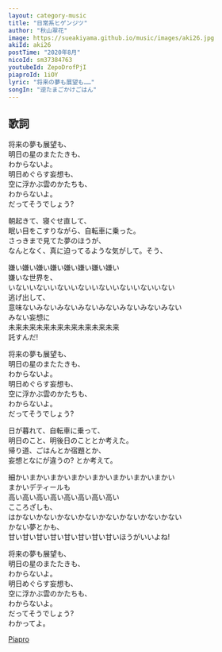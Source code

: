 ```yaml
---
layout: category-music
title: "日常系ヒゲンジツ"
author: "秋山翠花"
image: https://sueakiyama.github.io/music/images/aki26.jpg
akiId: aki26
postTime: "2020年8月"
nicoId: sm37384763
youtubeId: ZepoDrofPjI
piaproId: 1iOY
lyric: "将来の夢も展望も……"
songIn: "逆たまごかけごはん"
---
```


## 歌詞

将来の夢も展望も、  
明日の星のまたたきも、  
わからないよ。  
明日めぐらす妄想も、  
空に浮かぶ雲のかたちも、  
わからないよ。  
だってそうでしょう?

朝起きて、寝ぐせ直して、  
眠い目をこすりながら、自転車に乗った。  
さっきまで見てた夢のほうが、  
なんとなく、真に迫ってるような気がして。そう、

嫌い嫌い嫌い嫌い嫌い嫌い嫌い嫌い  
嫌いな世界を、  
いないいないいないいないいないいないいないいない  
逃げ出して、  
意味ないみないみないみないみないみないみないみない  
みない妄想に  
未来未来未来未来未来未来未来未来  
託すんだ!

将来の夢も展望も、  
明日の星のまたたきも、  
わからないよ。  
明日めぐらす妄想も、  
空に浮かぶ雲のかたちも、  
わからないよ。  
だってそうでしょう?

日が暮れて、自転車に乗って、  
明日のこと、明後日のこととか考えた。  
帰り道、ごはんとか宿題とか、  
妄想となにが違うの? とか考えて。  

細かいまかいまかいまかいまかいまかいまかいまかい  
まかいデティールも  
高い高い高い高い高い高い高い高い  
こころざしも、  
はかないかないかないかないかないかないかないかない  
かない夢とかも、  
甘い甘い甘い甘い甘い甘い甘い甘いほうがいいよね!

将来の夢も展望も、  
明日の星のまたたきも、  
わからないよ。  
明日めぐらす妄想も、  
空に浮かぶ雲のかたちも、  
わからないよ。  
だってそうでしょう?  
わかってよ。

<a href="https://piapro.jp/t/1iOY" target="_blank">Piapro</a>
